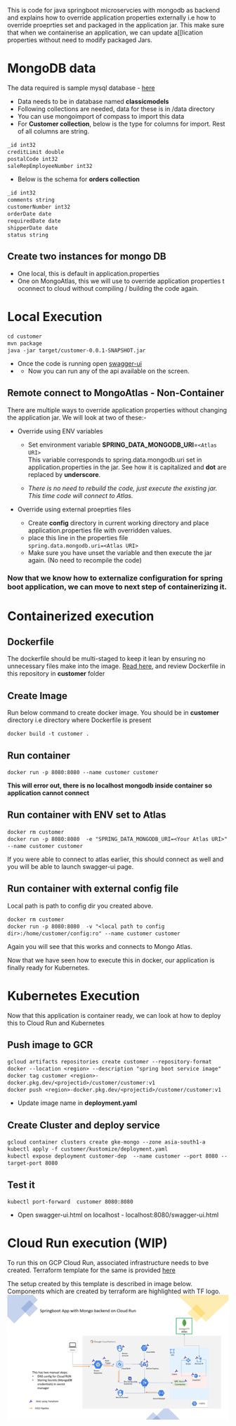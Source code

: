 This is code for java springboot microservcies with mongodb as backend and explains how to override application properties externally i.e how to override proeprties set and packaged in the application jar.
This make sure that when we containerise an application, we can update a[[lication properties without need to modify packaged Jars.

# MongoDB data

The data required is sample mysql database - [here](https://www.mysqltutorial.org/mysql-sample-database.aspx#:~:text=%20The%20MySQL%20sample%20database%20schema%20consists%20of,such%20as%20who%20reports%20to%20whom.%20More%20)

* Data needs to be in database named **classicmodels**
* Following collections are needed, data for these is in /data directory
* You can use mongoimport of compass to import this data
* For **Customer collection**, below is the type for columns for import. Rest of all columns are string.
```
_id int32
creditLimit double
postalCode int32
saleRepEmployeeNumber int32
```
* Below is the schema for  **orders collection**
```
_id int32
comments string
customerNumber int32
orderDate date
requiredDate date
shipperDate date
status string
``` 

## Create two instances for mongo DB
* One local, this is default in application.properties
* One on MongoAtlas, this we will  use to override application properties t oconnect to cloud without compiling / building the code again.

# Local Execution
```
cd customer
mvn package
java -jar target/customer-0.0.1-SNAPSHOT.jar
```
* Once the code is running open [swagger-ui](http://localhost:8080/swagger-ui.html)  
* * Now you can run any of the api available on the screen.

## Remote connect to MongoAtlas - Non-Container
There are multiple ways to override application properties without changing the application jar. We will look at two of these:-
* Override using ENV variables  
    * Set environment variable **SPRING_DATA_MONGODB_URI**=```<Atlas URI>```  
This variable corresponds to spring.data.mongodb.uri set in application.properties in the jar. See how it is capitalized and **dot** are replaced by **underscore**.

    * *There is no need to rebuild the code, just execute the existing jar. This time code will connect to Atlas.*

* Override using external proeprties files
    * Create **config** directory in current working directory and place application.properties file with overridden values.  
    * place this line in the properties file  
    ```spring.data.mongodb.uri=<Atlas URI>```
    * Make sure you have unset the variable and then execute the jar again. (No need to recompile the code)


### Now that we know how to externalize configuration for spring boot application, we can move to next step of containerizing it.

# Containerized execution

## Dockerfile
The dockerfile should be multi-staged to keep it lean by ensuring no unnecessary files make into the image. 
[Read here](https://docs.docker.com/develop/develop-images/multistage-build/), and review Dockerfile in this repository in **customer** folder

## Create Image
Run below command to create docker image. You should be in **customer** directory i.e directory where Dockerfile is present
```
docker build -t customer .
```
## Run container
```
docker run -p 8080:8080 --name customer customer
```
**This will error out, there is no localhost mongodb inside container so application cannot connect**

## Run container with ENV set to Atlas
```
docker rm customer
docker run -p 8080:8080  -e "SPRING_DATA_MONGODB_URI=<Your Atlas URI>" --name customer customer
```
If you were able to connect to atlas earlier, this should connect as well and you will be able to launch swagger-ui page.

## Run container with external config file
Local path is path to config dir you created above.
```
docker rm customer
docker run -p 8080:8080  -v "<local path to config dir>:/home/customer/config:ro" --name customer customer
```

Again you will see that this works and connects to Mongo Atlas.

Now that we have seen how to execute this in docker, our application is finally ready for Kubernetes.

# Kubernetes Execution

Now that this application is container ready, we can look at how to deploy this to Cloud Run and Kubernetes

## Push image to GCR
```
gcloud artifacts repositories create customer --repository-format docker --location <region> --description "spring boot service image"
docker tag customer <region>-docker.pkg.dev/<projectid>/customer/customer:v1
docker push <region>-docker.pkg.dev/<projectid>/customer/customer:v1
```

* Update image name in **deployment.yaml**

## Create Cluster and deploy service
```
gcloud container clusters create gke-mongo --zone asia-south1-a
kubectl apply -f customer/kustomize/deployment.yaml
kubectl expose deployment customer-dep  --name customer --port 8080 --target-port 8080
```
## Test it
```
kubectl port-forward  customer 8080:8080
```
* Open swagger-ui.html on localhost - localhost:8080/swagger-ui.html

# Cloud Run execution (WIP)
To run this on GCP Cloud Run, associated infrastructure needs to bve created. Terraform template for the same is provided [here](https://github.com/skamalj/gcp-terraform/tree/master/stacks/cloudrun_project)

The setup created by this template is described in image below.  Components which are created by terraform are highlighted with TF logo.
![Cloud Run Setup](cloudrun-all.jpg)